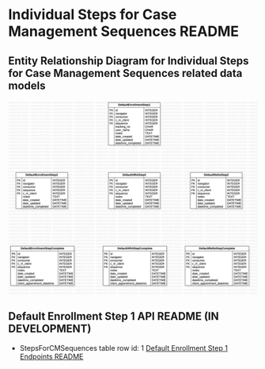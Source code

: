 # Individual Steps for Case Management Sequences README


## Entity Relationship Diagram for Individual Steps for Case Management Sequences related data models

![Individual Steps for Case Management Sequences Entity Relationship Diagram](individual_sequence_steps_erd.jpg)


## Default Enrollment Step 1 API README (IN DEVELOPMENT)
- StepsForCMSequences table row id: 1
[Default Enrollment Step 1 Endpoints README](default_enrollment_step_1/README.md)
